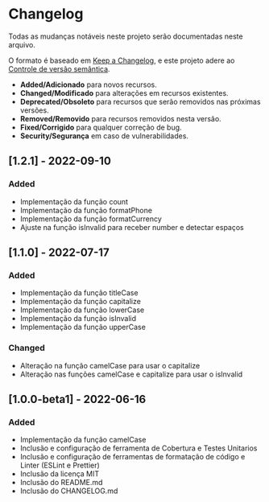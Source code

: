 # Changelog

Todas as mudanças notáveis ​​neste projeto serão documentadas neste arquivo.

O formato é baseado em [Keep a Changelog](https://keepachangelog.com/en/1.0.0/), e este projeto adere ao [Controle de versão semântica](https://semver.org/spec/v2.0.0.html).

- **Added/Adicionado** para novos recursos.
- **Changed/Modificado** para alterações em recursos existentes.
- **Deprecated/Obsoleto** para recursos que serão removidos nas próximas versões.
- **Removed/Removido** para recursos removidos nesta versão.
- **Fixed/Corrigido** para qualquer correção de bug.
- **Security/Segurança** em caso de vulnerabilidades.

## [1.2.1] - 2022-09-10

### Added

- Implementação da função count
- Implementação da função formatPhone
- Implementação da função formatCurrency
- Ajuste na função isInvalid para receber number e detectar espaços

## [1.1.0] - 2022-07-17

### Added

- Implementação da função titleCase
- Implementação da função capitalize
- Implementação da função lowerCase
- Implementação da função isInvalid
- Implementação da função upperCase

### Changed

- Alteração na função camelCase para usar o capitalize
- Alteração nas funções camelCase e capitalize para usar o isInvalid

## [1.0.0-beta1] - 2022-06-16

### Added

- Implementação da função camelCase
- Inclusão e configuração de ferramenta de Cobertura e Testes Unitarios
- Inclusão e configuração de ferramentas de formatação de código e Linter (ESLint e Prettier)
- Inclusão da licença MIT
- Inclusão do README.md
- Inclusão do CHANGELOG.md
